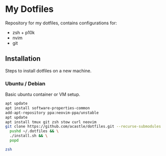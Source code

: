 # My Dotfiles

Repository for my dotfiles, contains configurations for:

- zsh + p10k
- nvim
- git

## Installation

Steps to install dotfiles on a new machine.

### Ubuntu / Debian

Basic ubuntu container or VM setup.

```bash
apt update
apt install software-properties-common
add-apt-repository ppa:neovim-ppa/unstable
apt update
apt install tmux git zsh stow curl neovim
git clone https://github.com/acastle/dotfiles.git --recurse-submodules ~/.dotfiles && \ 
  pushd ~/.dotfiles && \
  ./install.sh && \
  popd

zsh
```
